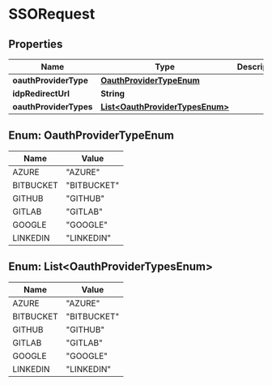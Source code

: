 # SSORequest

## Properties
Name | Type | Description | Notes
------------ | ------------- | ------------- | -------------
**oauthProviderType** | [**OauthProviderTypeEnum**](#OauthProviderTypeEnum) |  |  [optional]
**idpRedirectUrl** | **String** |  |  [optional]
**oauthProviderTypes** | [**List&lt;OauthProviderTypesEnum&gt;**](#List&lt;OauthProviderTypesEnum&gt;) |  |  [optional]

<a name="OauthProviderTypeEnum"></a>
## Enum: OauthProviderTypeEnum
Name | Value
---- | -----
AZURE | &quot;AZURE&quot;
BITBUCKET | &quot;BITBUCKET&quot;
GITHUB | &quot;GITHUB&quot;
GITLAB | &quot;GITLAB&quot;
GOOGLE | &quot;GOOGLE&quot;
LINKEDIN | &quot;LINKEDIN&quot;

<a name="List<OauthProviderTypesEnum>"></a>
## Enum: List&lt;OauthProviderTypesEnum&gt;
Name | Value
---- | -----
AZURE | &quot;AZURE&quot;
BITBUCKET | &quot;BITBUCKET&quot;
GITHUB | &quot;GITHUB&quot;
GITLAB | &quot;GITLAB&quot;
GOOGLE | &quot;GOOGLE&quot;
LINKEDIN | &quot;LINKEDIN&quot;
